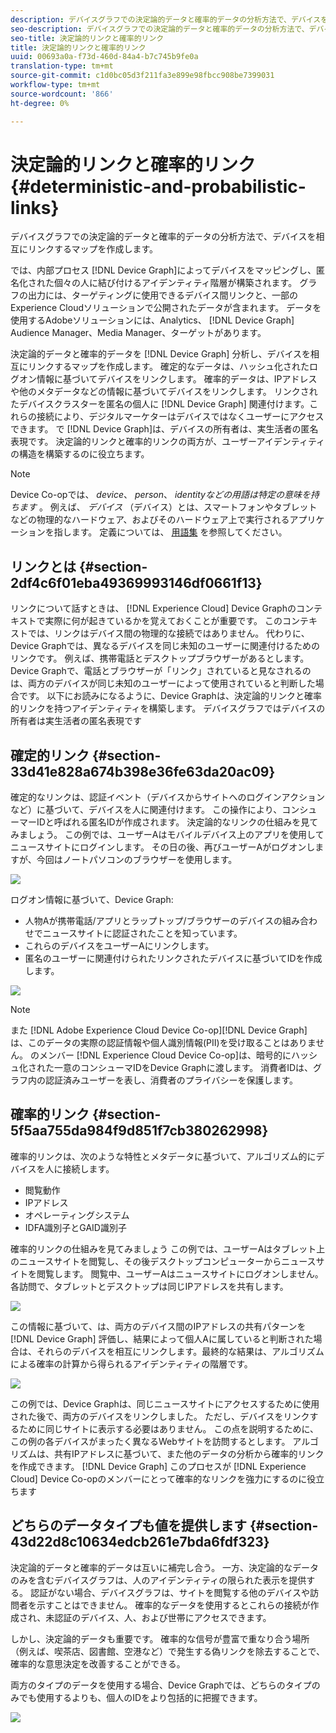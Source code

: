 ```yaml
---
description: デバイスグラフでの決定論的データと確率的データの分析方法で、デバイスを相互にリンクするマップを作成します。
seo-description: デバイスグラフでの決定論的データと確率的データの分析方法で、デバイスを相互にリンクするマップを作成します。
seo-title: 決定論的リンクと確率的リンク
title: 決定論的リンクと確率的リンク
uuid: 00693a0a-f73d-460d-84a4-b7c745b9fe0a
translation-type: tm+mt
source-git-commit: c1d0bc05d3f211fa3e899e98fbcc908be7399031
workflow-type: tm+mt
source-wordcount: '866'
ht-degree: 0%

---
```



# 決定論的リンクと確率的リンク{#deterministic-and-probabilistic-links}

デバイスグラフでの決定論的データと確率的データの分析方法で、デバイスを相互にリンクするマップを作成します。

では、内部プロセス [!DNL Device Graph]によってデバイスをマッピングし、匿名化された個々の人に結び付けるアイデンティティ階層が構築されます。 グラフの出力には、ターゲティングに使用できるデバイス間リンクと、一部のExperience Cloudソリューションで公開されたデータが含まれます。 データを使用するAdobeソリューションには、Analytics、 [!DNL Device Graph] Audience Manager、Media Manager、ターゲットがあります。

決定論的データと確率的データを [!DNL Device Graph] 分析し、デバイスを相互にリンクするマップを作成します。 確定的なデータは、ハッシュ化されたログオン情報に基づいてデバイスをリンクします。 確率的データは、IPアドレスや他のメタデータなどの情報に基づいてデバイスをリンクします。 リンクされたデバイスクラスターを匿名の個人に [!DNL Device Graph] 関連付けます。これらの接続により、デジタルマーケターはデバイスではなくユーザーにアクセスできます。 で [!DNL Device Graph]は、デバイスの所有者は、実生活者の匿名表現です。 決定論的リンクと確率的リンクの両方が、ユーザーアイデンティティの構造を構築するのに役立ちます。

>[!NOTE]
>
>Device Co-opでは、 *device*、 *person*、 *identityなどの用語は特定の意味を持ちます* 。 例えば、 *デバイス* （デバイス）とは、スマートフォンやタブレットなどの物理的なハードウェア、およびそのハードウェア上で実行されるアプリケーションを指します。 定義については、 [用語集](../glossary.md#glossgroup-0f47d7fbd76c4759801f565f341a386c) を参照してください。

## リンクとは {#section-2df4c6f01eba49369993146df0661f13}

リンクについて話すときは、 [!DNL Experience Cloud] Device Graphのコンテキストで実際に何が起きているかを覚えておくことが重要です。 このコンテキストでは、リンクはデバイス間の物理的な接続ではありません。 代わりに、Device Graphでは、異なるデバイスを同じ未知のユーザーに関連付けるためのリンクです。 例えば、携帯電話とデスクトップブラウザーがあるとします。 Device Graphで、電話とブラウザーが「リンク」されていると見なされるのは、両方のデバイスが同じ未知のユーザーによって使用されていると判断した場合です。 以下にお読みになるように、Device Graphは、決定論的リンクと確率的リンクを持つアイデンティティを構築します。 デバイスグラフではデバイスの所有者は実生活者の匿名表現です

## 確定的リンク {#section-33d41e828a674b398e36fe63da20ac09}

確定的なリンクは、認証イベント（デバイスからサイトへのログインアクションなど）に基づいて、デバイスを人に関連付けます。 この操作により、コンシューマーIDと呼ばれる匿名IDが作成されます。 決定論的なリンクの仕組みを見てみましょう。 この例では、ユーザーAはモバイルデバイス上のアプリを使用してニュースサイトにログインします。 その日の後、再びユーザーAがログオンしますが、今回はノートパソコンのブラウザーを使用します。

![](assets/link1.png)

ログオン情報に基づいて、Device Graph:

* 人物Aが携帯電話/アプリとラップトップ/ブラウザーのデバイスの組み合わせでニュースサイトに認証されたことを知っています。
* これらのデバイスをユーザーAにリンクします。
* 匿名のユーザーに関連付けられたリンクされたデバイスに基づいてIDを作成します。

![](assets/link2.png)

>[!NOTE]
>
>また [!DNL Adobe Experience Cloud Device Co-op][!DNL Device Graph] は、このデータの実際の認証情報や個人識別情報(PII)を受け取ることはありません。 のメンバー [!DNL Experience Cloud Device Co-op]は、暗号的にハッシュ化された一意のコンシューマIDをDevice Graphに渡します。 消費者IDは、グラフ内の認証済みユーザーを表し、消費者のプライバシーを保護します。

## 確率的リンク {#section-5f5aa755da984f9d851f7cb380262998}

確率的リンクは、次のような特性とメタデータに基づいて、アルゴリズム的にデバイスを人に接続します。

* 閲覧動作
* IPアドレス
* オペレーティングシステム
* IDFA識別子とGAID識別子

確率的リンクの仕組みを見てみましょう この例では、ユーザーAはタブレット上のニュースサイトを閲覧し、その後デスクトップコンピューターからニュースサイトを閲覧します。 閲覧中、ユーザーAはニュースサイトにログオンしません。 各訪問で、タブレットとデスクトップは同じIPアドレスを共有します。

![](assets/link3.png)

この情報に基づいて、は、両方のデバイス間のIPアドレスの共有パターンを [!DNL Device Graph] 評価し、結果によって個人Aに属していると判断された場合は、それらのデバイスを相互にリンクします。最終的な結果は、アルゴリズムによる確率の計算から得られるアイデンティティの階層です。

![](assets/link4.png)

この例では、Device Graphは、同じニュースサイトにアクセスするために使用された後で、両方のデバイスをリンクしました。 ただし、デバイスをリンクするために同じサイトに表示する必要はありません。 この点を説明するために、この例の各デバイスがまったく異なるWebサイトを訪問するとします。 アルゴリズムは、共有IPアドレスに基づいて、また他のデータの分析から確率的リンクを作成できます。 [!DNL Device Graph] このプロセスが [!DNL Experience Cloud] Device Co-opのメンバーにとって確率的なリンクを強力にするのに役立ちます

## どちらのデータタイプも値を提供します {#section-43d22d8c10634edcb261e7bda6fdf323}

決定論的データと確率的データは互いに補完し合う。 一方、決定論的なデータのみを含むデバイスグラフは、人のアイデンティティの限られた表示を提供する。 認証がない場合、デバイスグラフは、サイトを閲覧する他のデバイスや訪問者を示すことはできません。 確率的なデータを使用するとこれらの接続が作成され、未認証のデバイス、人、および世帯にアクセスできます。

しかし、決定論的データも重要です。 確率的な信号が豊富で重なり合う場所（例えば、喫茶店、図書館、空港など）で発生する偽リンクを除去することで、確率的な意思決定を改善することができる。

両方のタイプのデータを使用する場合、Device Graphでは、どちらのタイプのみでも使用するよりも、個人のIDをより包括的に把握できます。

![](assets/link5.png)

